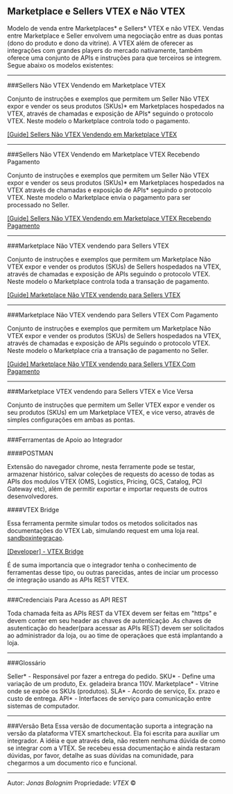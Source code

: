 ## Marketplace e Sellers VTEX e Não VTEX
Modelo de venda entre Marketplaces* e Sellers* VTEX e não VTEX. Vendas entre Marketplace e Seller envolvem uma negociação entre as duas pontas (dono do produto e dono da vitrine). A VTEX além de oferecer as integrações com grandes players do mercado nativamente, também oferece uma conjunto de APIs e instruções para que terceiros se integrem. Segue abaixo os modelos existentes:

- - -

###Sellers Não VTEX Vendendo em Marketplace VTEX


Conjunto de instruções e exemplos que permitem um Seller Não VTEX expor e vender os seus produtos (SKUs)* em Marketplaces hospedados na VTEX, através de chamadas e exposição de APIs* seguindo o protocolo VTEX. Neste modelo o Marketplace controla todo o pagamento.

[[Guide] Sellers Não VTEX Vendendo em Marketplace VTEX](http://lab.vtex.com/docs/integracao/guide/marketplace/seller-n%C3%A3o-vtex/index.html)

- - -

###Sellers Não VTEX Vendendo em Marketplace VTEX Recebendo Pagamento


Conjunto de instruções e exemplos que permitem um Seller Não VTEX expor e vender os seus produtos (SKUs)* em Marketplaces hospedados na VTEX através de chamadas e exposição de APIs* seguindo o protocolo VTEX. Neste modelo o Marketplace envia o pagamento para ser processado no Seller.

[[Guide] Sellers Não VTEX Vendendo em Marketplace VTEX Recebendo Pagamento](http://lab.vtex.com/docs/integracao/guide/marketplace/seller-n%C3%A3o-vtex-com-pgto/index.html)

- - -

###Marketplace Não VTEX vendendo para Sellers VTEX


Conjunto de instruções e exemplos que permitem um Marketplace Não VTEX expor e vender os produtos (SKUs) de Sellers hospedados na VTEX, através de chamadas e exposição de APIs seguindo o protocolo VTEX. Neste modelo o Marketplace controla toda a transação de pagamento.

[[Guide] Marketplace Não VTEX vendendo para Sellers VTEX](http://lab.vtex.com/docs/integracao/guide/marketplace/canal-de-vendas-nao-vtex/index.html)

- - -

###Marketplace Não VTEX vendendo para Sellers VTEX Com Pagamento


Conjunto de instruções e exemplos que permitem um Marketplace Não VTEX expor e vender os produtos (SKUs) de Sellers hospedados na VTEX, através de chamadas e exposição de APIs seguindo o protocolo VTEX. Neste modelo o Marketplace cria a transação de pagamento no Seller.

[[Guide] Marketplace Não VTEX vendendo para Sellers VTEX Com Pagamento](http://lab.vtex.com/docs/integracao/guide/marketplace/canal-de-vendas-nao-vtex-com-pgto/index.html)

- - -

###Marketplace VTEX vendendo para Sellers VTEX e Vice Versa


Conjunto de instruções que permitem um Seller VTEX expor e vender os seu produtos (SKUs) em um Marketplace VTEX, e vice verso,  através de simples configurações em ambas as pontas.

- - -

###Ferramentas de Apoio ao Integrador



####POSTMAN

Extensão do navegador chrome, nesta ferramente pode se testar, armazenar histórico, salvar coleções de requests do acesso de todas as APIs dos modulos VTEX (OMS, Logistics, Pricing, GCS, Catalog, PCI Gateway etc), além de permitir exportar e importar requests de outros desenvolvedores.

####VTEX Bridge

Essa ferramenta permite simular todos os metodos solicitados nas documentações do VTEX Lab, simulando request em uma loja real.
[sandboxintegracao](https://sandboxintegracao.vtexcommercestable.com.br).

<a title="VTEX Bridge" href="http://bridge.vtexlab.com.br/" target="_blank">[Developer] - VTEX Bridge</a>

É de suma importancia que o integrador tenha o conhecimento de ferramentas desse tipo, ou outras parecidas, antes de inciar um processo de integração usando as APIs REST VTEX.

- - -

###Credenciais Para Acesso  as API REST


Toda chamada feita as APIs REST da VTEX devem ser feitas em "https" e devem conter em seu header as chaves de autenticação .As chaves de asutenticação do header(para acessar as APIs REST) devem ser solicitados ao administrador da loja, ou ao time de operaçãoes que está implantando a loja.

- - -

###Glossário

Seller* - Responsável por fazer a entrega do pedido.
SKU* - Define uma variação de um produto, Ex. geladeira branca 110V.
Marketplace* - Vitrine onde se expõe os SKUs (produtos).
SLA* - Acordo de serviço, Ex. prazo e custo de entrega.
API* - Interfaces de serviço para comunicação entre sistemas de computador.

- - -

###Versão Beta
Essa versão de documentação suporta a integração na versão da plataforma VTEX smartcheckout. Ela foi escrita para auxiliar um integrador. A idéia e que através dela, não  restem nenhuma dúvida de como se integrar com a VTEX. Se recebeu essa documentação e ainda restaram dúvidas, por favor, detalhe as suas dúvidas na comunidade, para chegarmos a um documento rico e funcional.

---

Autor: _Jonas Bolognim_
Propriedade: _VTEX_ &copy;
